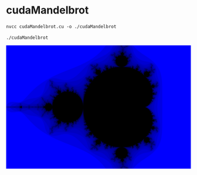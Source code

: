 # cudaMandelbrot
```
nvcc cudaMandelbrot.cu -o ./cudaMandelbrot
```
```
./cudaMandelbrot
```
![out.ppm](https://github.com/gym487/cudaMandelbrot/blob/master/out.ppm.png?raw=true)

